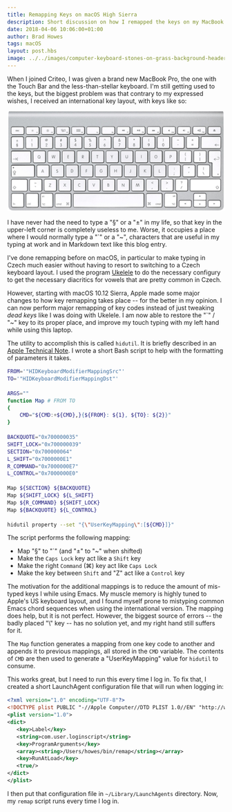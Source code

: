 ```yaml
--- 
title: Remapping Keys on macOS High Sierra
description: Short discussion on how I remapped the keys on my MacBook Pro w/ an international layout.
date: 2018-04-06 10:06:00+01:00
author: Brad Howes
tags: macOS
layout: post.hbs
image: ../../images/computer-keyboard-stones-on-grass-background-header.jpg
---
```


When I joined Criteo, I was given a brand new MacBook Pro, the one with the Touch Bar and the less-than-stellar
keyboard. I'm still getting used to the keys, but the biggest problem was that contrary to my expressed wishes,
I received an international key layout, with keys like so:

![](intl.jpeg)

I have never had the need to type a "§" or a "±" in my life, so that key in the upper-left corner is completely
useless to me. Worse, it occupies a place where I would normally type a "`" or a "~", characters that are useful
in my typing at work and in Markdown text like this blog entry.

I've done remapping before on macOS, in particular to make typing in Czech much easier without having to resort
to switching to a Czech keyboard layout. I used the program
[Ukelele](http://scripts.sil.org/cms/scripts/page.php?site_id=nrsi&id=ukelele) to do the necessary configury to
get the necessary diacritics for vowels that are pretty common in Czech.

However, starting with macOS 10.12 Sierra, Apple made some major changes to how key remapping takes place -- for
the better in my opinion. I can now perform major remapping of key codes instead of just tweaking _dead keys_
like I was doing with Ukelele. I am now able to restore the "`" / "~" key to its proper place, and improve my
touch typing with my left hand while using this laptop.

The utility to accomplish this is called `hidutil`. It is briefly described in an
[Apple Technical Note](https://developer.apple.com/library/content/technotes/tn2450/_index.html). I wrote a
short Bash script to help with the formatting of parameters it takes.

```bash
FROM='"HIDKeyboardModifierMappingSrc"'
TO='"HIDKeyboardModifierMappingDst"'

ARGS=""
function Map # FROM TO
{
    CMD="${CMD:+${CMD},}{${FROM}: ${1}, ${TO}: ${2}}"
}

BACKQUOTE="0x700000035"
SHIFT_LOCK="0x700000039"
SECTION="0x700000064"
L_SHIFT="0x7000000E1"
R_COMMAND="0x7000000E7"
L_CONTROL="0x7000000E0"

Map ${SECTION} ${BACKQUOTE}
Map ${SHIFT_LOCK} ${L_SHIFT}
Map ${R_COMMAND} ${SHIFT_LOCK}
Map ${BACKQUOTE} ${L_CONTROL}

hidutil property --set "{\"UserKeyMapping\":[${CMD}]}"
```

The script performs the following mapping:

* Map "§" to "\`" (and "±" to "~" when shifted)
* Make the `Caps Lock` key act like a `Shift` key
* Make the right `Command` (⌘) key act like `Caps Lock`
* Make the key between `Shift` and "Z" act like a `Control` key

The motivation for the additional mappings is to reduce the amount of mis-typed keys I while using Emacs. My
muscle memory is highly tuned to Apple's US keyboard layout, and I found myself prone to mistyping common Emacs
chord sequences when using the international version. The mapping does help, but it is not perfect. However, the
biggest source of errors -- the badly placed "\\" key -- has no solution yet, and my right hand still suffers
for it.

The `Map` function generates a mapping from one key code to another and appends it to previous mappings, all
stored in the `CMD` variable. The contents of `CMD` are then used to generate a "UserKeyMapping" value for
`hidutil` to consume.

This works great, but I need to run this every time I log in. To fix that, I created a short LaunchAgent
configuration file that will run when logging in:

```xml
<?xml version="1.0" encoding="UTF-8"?>
<!DOCTYPE plist PUBLIC "-//Apple Computer//DTD PLIST 1.0//EN" "http://www.apple.com/DTDs/PropertyList-1.0.dtd">
<plist version="1.0">
<dict>
   <key>Label</key>
   <string>com.user.loginscript</string>
   <key>ProgramArguments</key>
   <array><string>/Users/howes/bin/remap</string></array>
   <key>RunAtLoad</key>
   <true/>
</dict>
</plist>
```

I then put that configuration file in `~/Library/LaunchAgents` directory. Now, my `remap` script runs every time
I log in.
